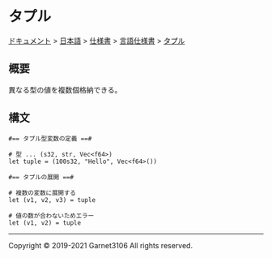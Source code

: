 # タプル

[ドキュメント](../../../../index.md) > [日本語](../../../index.md) > [仕様書](../../index.md) > [言語仕様書](../index.md) > [タプル](./index.md)

## 概要

異なる型の値を複数個格納できる。

## 構文

```
#== タプル型変数の定義 ==#

# 型 ... (s32, str, Vec<f64>)
let tuple = (100s32, "Hello", Vec<f64>())

#== タプルの展開 ==#

# 複数の変数に展開する
let (v1, v2, v3) = tuple

# 値の数が合わないためエラー
let (v1, v2) = tuple
```

---

Copyright © 2019-2021 Garnet3106 All rights reserved.
